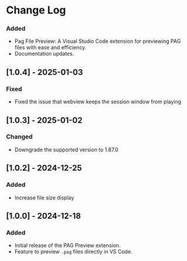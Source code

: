 <!--
 * @Author: haobin.wang
 * @Date: 2024-12-17 11:43:12
 * @LastEditors: haobin.wang
 * @LastEditTime: 2025-01-03 09:44:46
 * @Description: Do not edit
-->
# Change Log

### Added
- Pag File Preview: A Visual Studio Code extension for previewing PAG files with ease and efficiency.
- Documentation updates.

## [1.0.4] - 2025-01-03
### Fixed
- Fixed the issue that webview keeps the session window from playing

## [1.0.3] - 2025-01-02
### Changed
- Downgrade the supported version to 1.87.0

## [1.0.2] - 2024-12-25
### Added
- Increase file size display

## [1.0.0] - 2024-12-18
### Added
- Initial release of the PAG Preview extension.
- Feature to preview `.pag` files directly in VS Code.